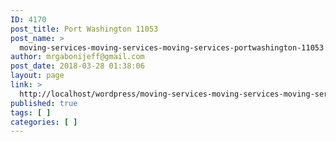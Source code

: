 ```yaml
---
ID: 4170
post_title: Port Washington 11053
post_name: >
  moving-services-moving-services-moving-services-portwashington-11053
author: mrgabonijeff@gmail.com
post_date: 2018-03-28 01:38:06
layout: page
link: >
  http://localhost/wordpress/moving-services-moving-services-moving-services-portwashington-11053/
published: true
tags: [ ]
categories: [ ]
---
```

